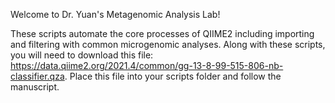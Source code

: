 Welcome to Dr. Yuan's Metagenomic Analysis Lab! 

These scripts automate the core processes of QIIME2 including importing and filtering with common microgenomic analyses. Along with these scripts, you will need to download this file: https://data.qiime2.org/2021.4/common/gg-13-8-99-515-806-nb-classifier.qza. Place this file into your scripts folder and follow the manuscript. 
